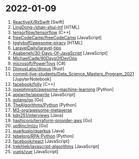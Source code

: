 # 2022-01-09

1. [ReactiveX/RxSwift](https://github.com/ReactiveX/RxSwift "Reactive Programming in Swift") [Swift]
2. [LingDong-/shan-shui-inf](https://github.com/LingDong-/shan-shui-inf "Procedurally generated Chinese landscape painting.") [HTML]
3. [tensorflow/tensorflow](https://github.com/tensorflow/tensorflow "An Open Source Machine Learning Framework for Everyone") [C++]
4. [freeCodeCamp/freeCodeCamp](https://github.com/freeCodeCamp/freeCodeCamp "freeCodeCamp.org's open-source codebase and curriculum. Learn to code for free.") [JavaScript]
5. [Igglybuff/awesome-piracy](https://github.com/Igglybuff/awesome-piracy "A curated list of awesome warez and piracy links") [HTML]
6. [LaravelDaily/laravel-tips](https://github.com/LaravelDaily/laravel-tips "Awesome tips for Laravel") 
7. [Asabeneh/30-Days-Of-JavaScript](https://github.com/Asabeneh/30-Days-Of-JavaScript "30 days of JavaScript programming challenge is a step-by-step guide to learn JavaScript programming language in 30 days. This challenge may take more than 100 days, please just follow your own pace.") [JavaScript]
8. [MichaelCade/90DaysOfDevOps](https://github.com/MichaelCade/90DaysOfDevOps "This repository is my documenting repository for learning the world of DevOps. I started this journey on the 1st January 2022 and I plan to run to March 31st for a complete 90-day romp on spending an hour a day including weekends to get a foundational knowledge across a lot of different areas that make up DevOps.") 
9. [microsoft/PowerToys](https://github.com/microsoft/PowerToys "Windows system utilities to maximize productivity") [C#]
10. [DioxusLabs/dioxus](https://github.com/DioxusLabs/dioxus "Elegant React-like library for building user interfaces for desktop, web, mobile, SSR, liveview, and more.") [Rust]
11. [commit-live-students/Data_Science_Masters_Program_2021](https://github.com/commit-live-students/Data_Science_Masters_Program_2021 "") [JupyterNotebook]
12. [facebook/folly](https://github.com/facebook/folly "An open-source C++ library developed and used at Facebook.") [C++]
13. [josephmisiti/awesome-machine-learning](https://github.com/josephmisiti/awesome-machine-learning "A curated list of awesome Machine Learning frameworks, libraries and software.") [Python]
14. [appwrite/appwrite](https://github.com/appwrite/appwrite "Appwrite is a secure end-to-end backend server for Web, Mobile, and Flutter developers that is packaged as a set of Docker containers for easy deployment 🚀") [JavaScript]
15. [golang/go](https://github.com/golang/go "The Go programming language") [Go]
16. [TheAlgorithms/Python](https://github.com/TheAlgorithms/Python "All Algorithms implemented in Python") [Python]
17. [M3-org/awesome-metaverse](https://github.com/M3-org/awesome-metaverse "Awesome metaverse projects") 
18. [kdn251/interviews](https://github.com/kdn251/interviews "Everything you need to know to get the job.") [Java]
19. [hashicorp/terraform-provider-aws](https://github.com/hashicorp/terraform-provider-aws "Terraform AWS provider") [Go]
20. [up9inc/mizu](https://github.com/up9inc/mizu "API traffic viewer for Kubernetes enabling you to view all API communication between microservices. Think TCPDump and Wireshark re-invented for Kubernetes") [Go]
21. [quarkusio/quarkus](https://github.com/quarkusio/quarkus "Quarkus: Supersonic Subatomic Java.") [Java]
22. [tebelorg/RPA-Python](https://github.com/tebelorg/RPA-Python "Python package for doing RPA") [Python]
23. [facebook/react](https://github.com/facebook/react "A declarative, efficient, and flexible JavaScript library for building user interfaces.") [JavaScript]
24. [trekhleb/javascript-algorithms](https://github.com/trekhleb/javascript-algorithms "📝 Algorithms and data structures implemented in JavaScript with explanations and links to further readings") [JavaScript]
25. [vuejs/vue](https://github.com/vuejs/vue "🖖 Vue.js is a progressive, incrementally-adoptable JavaScript framework for building UI on the web.") [JavaScript]
